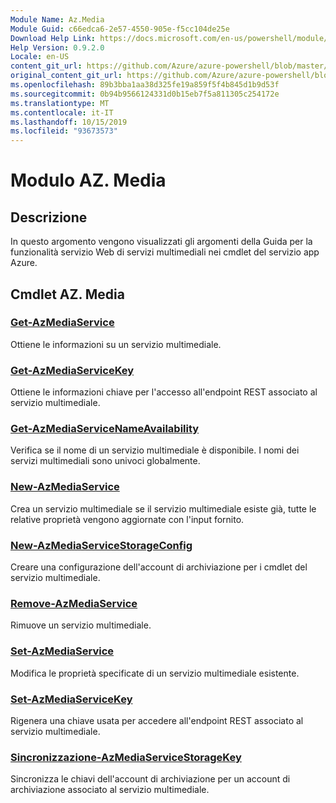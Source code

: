 ```yaml
---
Module Name: Az.Media
Module Guid: c66edca6-2e57-4550-905e-f5cc104de25e
Download Help Link: https://docs.microsoft.com/en-us/powershell/module/az.media
Help Version: 0.9.2.0
Locale: en-US
content_git_url: https://github.com/Azure/azure-powershell/blob/master/src/Media/Media/help/Az.Media.md
original_content_git_url: https://github.com/Azure/azure-powershell/blob/master/src/Media/Media/help/Az.Media.md
ms.openlocfilehash: 89b3bba1aa38d325fe19a859f5f4b845d1b9d53f
ms.sourcegitcommit: 0b94b9566124331d0b15eb7f5a811305c254172e
ms.translationtype: MT
ms.contentlocale: it-IT
ms.lasthandoff: 10/15/2019
ms.locfileid: "93673573"
---
```

# Modulo AZ. Media
## Descrizione
In questo argomento vengono visualizzati gli argomenti della Guida per la funzionalità servizio Web di servizi multimediali nei cmdlet del servizio app Azure.

## Cmdlet AZ. Media
### [Get-AzMediaService](Get-AzMediaService.md)
Ottiene le informazioni su un servizio multimediale.

### [Get-AzMediaServiceKey](Get-AzMediaServiceKey.md)
Ottiene le informazioni chiave per l'accesso all'endpoint REST associato al servizio multimediale.

### [Get-AzMediaServiceNameAvailability](Get-AzMediaServiceNameAvailability.md)
Verifica se il nome di un servizio multimediale è disponibile.
I nomi dei servizi multimediali sono univoci globalmente.

### [New-AzMediaService](New-AzMediaService.md)
Crea un servizio multimediale se il servizio multimediale esiste già, tutte le relative proprietà vengono aggiornate con l'input fornito.

### [New-AzMediaServiceStorageConfig](New-AzMediaServiceStorageConfig.md)
Creare una configurazione dell'account di archiviazione per i cmdlet del servizio multimediale.

### [Remove-AzMediaService](Remove-AzMediaService.md)
Rimuove un servizio multimediale.

### [Set-AzMediaService](Set-AzMediaService.md)
Modifica le proprietà specificate di un servizio multimediale esistente.

### [Set-AzMediaServiceKey](Set-AzMediaServiceKey.md)
Rigenera una chiave usata per accedere all'endpoint REST associato al servizio multimediale.

### [Sincronizzazione-AzMediaServiceStorageKey](Sync-AzMediaServiceStorageKey.md)
Sincronizza le chiavi dell'account di archiviazione per un account di archiviazione associato al servizio multimediale.

